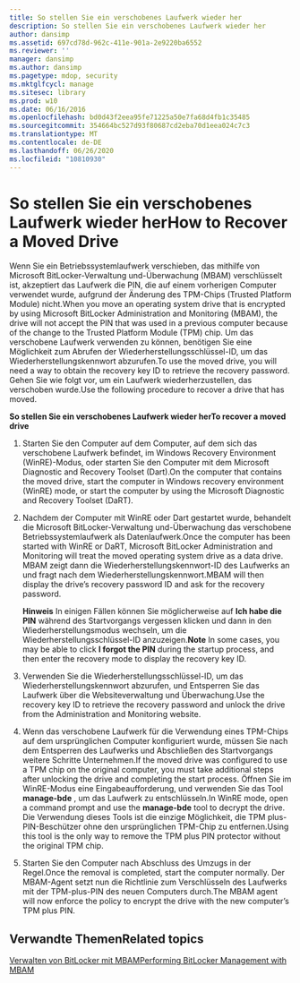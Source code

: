 ```yaml
---
title: So stellen Sie ein verschobenes Laufwerk wieder her
description: So stellen Sie ein verschobenes Laufwerk wieder her
author: dansimp
ms.assetid: 697cd78d-962c-411e-901a-2e9220ba6552
ms.reviewer: ''
manager: dansimp
ms.author: dansimp
ms.pagetype: mdop, security
ms.mktglfcycl: manage
ms.sitesec: library
ms.prod: w10
ms.date: 06/16/2016
ms.openlocfilehash: bd0d43f2eea95fe71225a50e7fa68d4fb1c35485
ms.sourcegitcommit: 354664bc527d93f80687cd2eba70d1eea024c7c3
ms.translationtype: MT
ms.contentlocale: de-DE
ms.lasthandoff: 06/26/2020
ms.locfileid: "10810930"
---
```

# <span data-ttu-id="8efa0-103">So stellen Sie ein verschobenes Laufwerk wieder her</span><span class="sxs-lookup"><span data-stu-id="8efa0-103">How to Recover a Moved Drive</span></span>


<span data-ttu-id="8efa0-104">Wenn Sie ein Betriebssystemlaufwerk verschieben, das mithilfe von Microsoft BitLocker-Verwaltung und-Überwachung (MBAM) verschlüsselt ist, akzeptiert das Laufwerk die PIN, die auf einem vorherigen Computer verwendet wurde, aufgrund der Änderung des TPM-Chips (Trusted Platform Module) nicht.</span><span class="sxs-lookup"><span data-stu-id="8efa0-104">When you move an operating system drive that is encrypted by using Microsoft BitLocker Administration and Monitoring (MBAM), the drive will not accept the PIN that was used in a previous computer because of the change to the Trusted Platform Module (TPM) chip.</span></span> <span data-ttu-id="8efa0-105">Um das verschobene Laufwerk verwenden zu können, benötigen Sie eine Möglichkeit zum Abrufen der Wiederherstellungsschlüssel-ID, um das Wiederherstellungskennwort abzurufen.</span><span class="sxs-lookup"><span data-stu-id="8efa0-105">To use the moved drive, you will need a way to obtain the recovery key ID to retrieve the recovery password.</span></span> <span data-ttu-id="8efa0-106">Gehen Sie wie folgt vor, um ein Laufwerk wiederherzustellen, das verschoben wurde.</span><span class="sxs-lookup"><span data-stu-id="8efa0-106">Use the following procedure to recover a drive that has moved.</span></span>

**<span data-ttu-id="8efa0-107">So stellen Sie ein verschobenes Laufwerk wieder her</span><span class="sxs-lookup"><span data-stu-id="8efa0-107">To recover a moved drive</span></span>**

1.  <span data-ttu-id="8efa0-108">Starten Sie den Computer auf dem Computer, auf dem sich das verschobene Laufwerk befindet, im Windows Recovery Environment (WinRE)-Modus, oder starten Sie den Computer mit dem Microsoft Diagnostic and Recovery Toolset (Dart).</span><span class="sxs-lookup"><span data-stu-id="8efa0-108">On the computer that contains the moved drive, start the computer in Windows recovery environment (WinRE) mode, or start the computer by using the Microsoft Diagnostic and Recovery Toolset (DaRT).</span></span>

2.  <span data-ttu-id="8efa0-109">Nachdem der Computer mit WinRE oder Dart gestartet wurde, behandelt die Microsoft BitLocker-Verwaltung und-Überwachung das verschobene Betriebssystemlaufwerk als Datenlaufwerk.</span><span class="sxs-lookup"><span data-stu-id="8efa0-109">Once the computer has been started with WinRE or DaRT, Microsoft BitLocker Administration and Monitoring will treat the moved operating system drive as a data drive.</span></span> <span data-ttu-id="8efa0-110">MBAM zeigt dann die Wiederherstellungskennwort-ID des Laufwerks an und fragt nach dem Wiederherstellungskennwort.</span><span class="sxs-lookup"><span data-stu-id="8efa0-110">MBAM will then display the drive’s recovery password ID and ask for the recovery password.</span></span>

    <span data-ttu-id="8efa0-111">**Hinweis**  In einigen Fällen können Sie möglicherweise auf **Ich habe die PIN** während des Startvorgangs vergessen klicken und dann in den Wiederherstellungsmodus wechseln, um die Wiederherstellungsschlüssel-ID anzuzeigen.</span><span class="sxs-lookup"><span data-stu-id="8efa0-111">**Note** In some cases, you may be able to click **I forgot the PIN** during the startup process, and then enter the recovery mode to display the recovery key ID.</span></span>

     

3.  <span data-ttu-id="8efa0-112">Verwenden Sie die Wiederherstellungsschlüssel-ID, um das Wiederherstellungskennwort abzurufen, und Entsperren Sie das Laufwerk über die Websiteverwaltung und Überwachung.</span><span class="sxs-lookup"><span data-stu-id="8efa0-112">Use the recovery key ID to retrieve the recovery password and unlock the drive from the Administration and Monitoring website.</span></span>

4.  <span data-ttu-id="8efa0-113">Wenn das verschobene Laufwerk für die Verwendung eines TPM-Chips auf dem ursprünglichen Computer konfiguriert wurde, müssen Sie nach dem Entsperren des Laufwerks und Abschließen des Startvorgangs weitere Schritte Unternehmen.</span><span class="sxs-lookup"><span data-stu-id="8efa0-113">If the moved drive was configured to use a TPM chip on the original computer, you must take additional steps after unlocking the drive and completing the start process.</span></span> <span data-ttu-id="8efa0-114">Öffnen Sie im WinRE-Modus eine Eingabeaufforderung, und verwenden Sie das Tool **manage-bde** , um das Laufwerk zu entschlüsseln.</span><span class="sxs-lookup"><span data-stu-id="8efa0-114">In WinRE mode, open a command prompt and use the **manage-bde** tool to decrypt the drive.</span></span> <span data-ttu-id="8efa0-115">Die Verwendung dieses Tools ist die einzige Möglichkeit, die TPM plus-PIN-Beschützer ohne den ursprünglichen TPM-Chip zu entfernen.</span><span class="sxs-lookup"><span data-stu-id="8efa0-115">Using this tool is the only way to remove the TPM plus PIN protector without the original TPM chip.</span></span>

5.  <span data-ttu-id="8efa0-116">Starten Sie den Computer nach Abschluss des Umzugs in der Regel.</span><span class="sxs-lookup"><span data-stu-id="8efa0-116">Once the removal is completed, start the computer normally.</span></span> <span data-ttu-id="8efa0-117">Der MBAM-Agent setzt nun die Richtlinie zum Verschlüsseln des Laufwerks mit der TPM-plus-PIN des neuen Computers durch.</span><span class="sxs-lookup"><span data-stu-id="8efa0-117">The MBAM agent will now enforce the policy to encrypt the drive with the new computer’s TPM plus PIN.</span></span>

## <span data-ttu-id="8efa0-118">Verwandte Themen</span><span class="sxs-lookup"><span data-stu-id="8efa0-118">Related topics</span></span>


[<span data-ttu-id="8efa0-119">Verwalten von BitLocker mit MBAM</span><span class="sxs-lookup"><span data-stu-id="8efa0-119">Performing BitLocker Management with MBAM</span></span>](performing-bitlocker-management-with-mbam-mbam-2.md)

 

 






